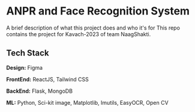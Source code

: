 
# ANPR and Face Recognition System

A brief description of what this project does and who it's for
This repo contains the project for Kavach-2023 of team NaagShakti.

## Tech Stack

**Design:** Figma

**FrontEnd:** ReactJS, Tailwind CSS

**BackEnd:** Flask, MongoDB

**ML:** Python, Sci-kit image, Matplotlib, Imutils, EasyOCR, Open CV


 

